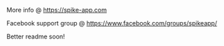 More info @ https://spike-app.com

Facebook support group @ https://www.facebook.com/groups/spikeapp/

Better readme soon!